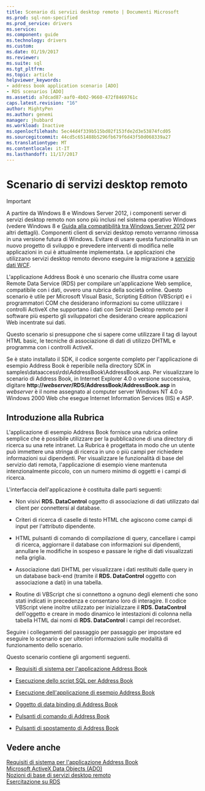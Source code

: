 ```yaml
---
title: Scenario di servizi desktop remoto | Documenti Microsoft
ms.prod: sql-non-specified
ms.prod_service: drivers
ms.service: 
ms.component: guide
ms.technology: drivers
ms.custom: 
ms.date: 01/19/2017
ms.reviewer: 
ms.suite: sql
ms.tgt_pltfrm: 
ms.topic: article
helpviewer_keywords:
- address book application scenario [ADO]
- RDS scenarios [ADO]
ms.assetid: a7dcad87-aaf0-4b02-9660-472f8469761c
caps.latest.revision: "16"
author: MightyPen
ms.author: genemi
manager: jhubbard
ms.workload: Inactive
ms.openlocfilehash: 5ec44d4f339b515bd02f153fde2d3e53874fcd05
ms.sourcegitcommit: 44cd5c651488b5296fb679f6d43f50d068339a27
ms.translationtype: MT
ms.contentlocale: it-IT
ms.lasthandoff: 11/17/2017
---
```

# <a name="rds-scenario"></a>Scenario di servizi desktop remoto
> [!IMPORTANT]
>  A partire da Windows 8 e Windows Server 2012, i componenti server di servizi desktop remoto non sono più inclusi nel sistema operativo Windows (vedere Windows 8 e [Guida alla compatibilità tra Windows Server 2012](https://www.microsoft.com/en-us/download/details.aspx?id=27416) per altri dettagli). Componenti client di servizi desktop remoto verranno rimossa in una versione futura di Windows. Evitare di usare questa funzionalità in un nuovo progetto di sviluppo e prevedere interventi di modifica nelle applicazioni in cui è attualmente implementata. Le applicazioni che utilizzano servizi desktop remoto devono eseguire la migrazione a [servizio dati WCF](http://go.microsoft.com/fwlink/?LinkId=199565).  
  
 L'applicazione Address Book è uno scenario che illustra come usare Remote Data Service (RDS) per compilare un'applicazione Web semplice, compatibile con i dati, ovvero una rubrica della società online. Questo scenario è utile per Microsoft Visual Basic, Scripting Edition (VBScript) e i programmatori COM che desiderano informazioni su come utilizzare i controlli ActiveX che supportano i dati con Servizi Desktop remoto per il software più esperto gli sviluppatori che desiderano creare applicazioni Web incentrate sui dati.  
  
 Questo scenario si presuppone che si sapere come utilizzare il tag di layout HTML basic, le tecniche di associazione di dati di utilizzo DHTML e programma con i controlli ActiveX.  
  
 Se è stato installato il SDK, il codice sorgente completo per l'applicazione di esempio Address Book è reperibile nella directory SDK in samples\dataaccess\rds\AddressBook\AddressBook.asp. Per visualizzare lo scenario di Address Book, in Internet Explorer 4.0 o versione successiva, digitare  **http://*webserver*/RDS/AddressBook/AddressBook.asp** in *webserver* è il nome assegnato al computer server Windows NT 4.0 o Windows 2000 Web che esegue Internet Information Services (IIS) e ASP.  
  
## <a name="introduction-to-address-book"></a>Introduzione alla Rubrica  
 L'applicazione di esempio Address Book fornisce una rubrica online semplice che è possibile utilizzare per la pubblicazione di una directory di ricerca su una rete intranet. La Rubrica è progettata in modo che un utente può immettere una stringa di ricerca in uno o più campi per richiedere informazioni sui dipendenti. Per visualizzare le funzionalità di base del servizio dati remota, l'applicazione di esempio viene mantenuta intenzionalmente piccolo, con un numero minimo di oggetti e i campi di ricerca.  
  
 L'interfaccia dell'applicazione è costituita dalle parti seguenti:  
  
-   Non visivi **RDS. DataControl** oggetto di associazione di dati utilizzato dal client per connettersi al database.  
  
-   Criteri di ricerca di caselle di testo HTML che agiscono come campi di input per l'attributo dipendente.  
  
-   HTML pulsanti di comando di compilazione di query, cancellare i campi di ricerca, aggiornare il database con informazioni sui dipendenti, annullare le modifiche in sospeso e passare le righe di dati visualizzati nella griglia.  
  
-   Associazione dati DHTML per visualizzare i dati restituiti dalle query in un database back-end (tramite il **RDS. DataControl** oggetto con associazione a dati) in una tabella.  
  
-   Routine di VBScript che si connettono a ognuno degli elementi che sono stati indicati in precedenza e consentano loro di interagire. Il codice VBScript viene inoltre utilizzato per inizializzare il **RDS. DataControl** dell'oggetto e creare in modo dinamico le intestazioni di colonna nella tabella HTML dai nomi di **RDS. DataControl** i campi del recordset.  
  
 Seguire i collegamenti del passaggio per passaggio per impostare ed eseguire lo scenario e per ulteriori informazioni sulle modalità di funzionamento dello scenario.  
  
 Questo scenario contiene gli argomenti seguenti.  
  
-   [Requisiti di sistema per l'applicazione Address Book](../../../ado/guide/remote-data-service/system-requirements-for-the-address-book-application.md)  
  
-   [Esecuzione dello script SQL per Address Book](../../../ado/guide/remote-data-service/running-the-address-book-sql-script.md)  
  
-   [Esecuzione dell'applicazione di esempio Address Book](../../../ado/guide/remote-data-service/running-the-address-book-sample-application.md)  
  
-   [Oggetto di data binding di Address Book](../../../ado/guide/remote-data-service/address-book-data-binding-object.md)  
  
-   [Pulsanti di comando di Address Book](../../../ado/guide/remote-data-service/address-book-command-buttons.md)  
  
-   [Pulsanti di spostamento di Address Book](../../../ado/guide/remote-data-service/address-book-navigation-buttons.md)  
  
## <a name="see-also"></a>Vedere anche  
 [Requisiti di sistema per l'applicazione Address Book](../../../ado/guide/remote-data-service/system-requirements-for-the-address-book-application.md)   
 [Microsoft ActiveX Data Objects (ADO)](../../../ado/microsoft-activex-data-objects-ado.md)   
 [Nozioni di base di servizi desktop remoto](../../../ado/guide/remote-data-service/rds-fundamentals.md)   
 [Esercitazione su RDS](../../../ado/guide/remote-data-service/rds-tutorial.md)


